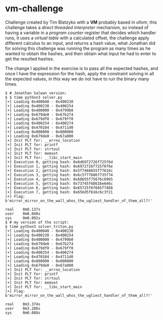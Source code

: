 # vm-challenge

Challenge created by Tim Blatzyko with a **VM** probably based in *ollvm*, this challenge takes a *direct threaded interpreter* mechanism, so instead of having a variable in a *program counter* register that decides which handler runs, it uses a *virtual table* with a calculated offset, the challenge apply different calculus to an input, and returns a hash value, what Jonathan did for solving this challenge was running the program as many times as he wanted to obtain the hashes, and then obtain what input he had to enter to get the resulted hashes.

The change I applied in the exercise is to pass all the expected hashes, and once I have the expression for the hash, apply the constraint solving in all the expected values, in this way we do not have to run the binary many times.

```console
$ # Jonathan Salwan version:
$ $ time python3 solver.py 
[+] Loading 0x400040 - 0x400238
[+] Loading 0x400238 - 0x400254
[+] Loading 0x400000 - 0x4799b0
[+] Loading 0x679de0 - 0x67b274
[+] Loading 0x679df0 - 0x679ff0
[+] Loading 0x400254 - 0x400274
[+] Loading 0x470184 - 0x4711d0
[+] Loading 0x000000 - 0x000000
[+] Loading 0x679de0 - 0x67a000
[+] Init PLT for: __errno_location
[+] Init PLT for: printf
[+] Init PLT for: strtoul
[+] Init PLT for: memset
[+] Init PLT for: __libc_start_main
[+] Execution 0, getting hash: 0x6d6972726f725f6d
[+] Execution 1, getting hash: 0x6972726f725f6f6e
[+] Execution 2, getting hash: 0x5f7468655f77616c
[+] Execution 3, getting hash: 0x6c5f77686f735f74
[+] Execution 4, getting hash: 0x68655f75676c6965
[+] Execution 5, getting hash: 0x73745f68616e646c
[+] Execution 6, getting hash: 0x65725f6f665f7468
[+] Execution 7, getting hash: 0x656d5f616c6c3f21
[+] Flag: b'mirror_mirror_on_the_wall_whos_the_ugliest_handler_of_them_all?!'

real	0m8.137s
user	0m8.040s
sys	    0m0.092s
$ # my version of the script:
$ time python3 solver_triton.py 
[+] Loading 0x400040 - 0x400238
[+] Loading 0x400238 - 0x400254
[+] Loading 0x400000 - 0x4799b0
[+] Loading 0x679de0 - 0x67b274
[+] Loading 0x679df0 - 0x679ff0
[+] Loading 0x400254 - 0x400274
[+] Loading 0x470184 - 0x4711d0
[+] Loading 0x000000 - 0x000000
[+] Loading 0x679de0 - 0x67a000
[+] Init PLT for: __errno_location
[+] Init PLT for: printf
[+] Init PLT for: strtoul
[+] Init PLT for: memset
[+] Init PLT for: __libc_start_main
[+] Flag: b'mirror_mirror_on_the_wall_whos_the_ugliest_handler_of_them_all?!'

real	0m3.374s
user	0m3.286s
sys	    0m0.088s
```